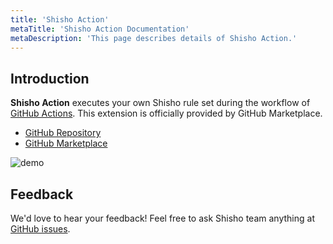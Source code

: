 ```yaml
---
title: 'Shisho Action'
metaTitle: 'Shisho Action Documentation'
metaDescription: 'This page describes details of Shisho Action.'
---
```


## Introduction

**Shisho Action** executes your own Shisho rule set during the workflow of [GitHub Actions](https://github.com/features/actions). This extension is officially provided by GitHub Marketplace.

- [GitHub Repository](https://github.com/flatt-security/shisho-action)
- [GitHub Marketplace](https://github.com/marketplace/actions/shisho-action)

![demo](https://github.com/flatt-security/shisho-action/raw/main/docs/images/action.png)

## Feedback

We'd love to hear your feedback! Feel free to ask Shisho team anything at [GitHub issues](https://github.com/flatt-security/shisho-action/issues).





